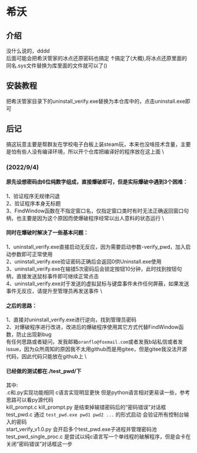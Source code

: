# 希沃

## 介绍
没什么说的，dddd \
后面可能会把希沃管家的冰点还原密码也搞定
↑搞定了(大概),将冰点还原里面的同名.sys文件替换为库里面的文件就可以了()

## 安装教程

把希沃管家目录下的uninstall_verify.exe替换为本仓库中的，点击uninstall.exe即可

## 后记

搞这玩意主要是帮群友在学校电子白板上装steam玩，本来也没啥技术含量，主要是怕有些人没有编译环境，所以开个仓库把编译好的程序放在这上面 \

### (2022/9/4)
#### 原先设想密码由6位纯数字组成，直接爆破即可，但是实际爆破中遇到3个困难：
1、验证程序无规律闪退 \
2、验证程序本身无标题 \
3、FindWindow函数在不指定窗口名，仅指定窗口类时有时无法正确返回窗口句柄，也主要是因为这个原因而使爆破程序经常以出人意料的状态运行 \
#### 同时在爆破时解决了一些基本问题：
1、uninstall_verify.exe直接启动无反应，因为需要启动参数-verify_pwd，加入启动参数即可正常使用 \
2、uninstall_verify.exe验证密码正确后会返回0供Uninstall.exe使用 \
3、uninstall_verify.exe在输错5次密码后会锁定按钮10分钟，此时找到按钮句柄，直接发送鼠标事件即可继续正常点击 \
4、uninstall_verify.exe对于发送的虚拟鼠标与键盘事件未作任何屏蔽，如果发送事件无反应，请提升至管理员再发送事件 \
#### 之后的思路：
1、直接对uninstall_verify.exe进行逆向，找到管理员密码 \
2、对爆破程序进行改进，改进后的爆破程序使用其它方式代替FindWindow函数，防止出现新bug \
有任何思路或者疑问，发我邮箱`oranflo@foxmail.com`或者发我b站私信或者发issue，因为众所周知的原因我不太用github而是用gitee，但是gitee我没法开源代码，因此代码只能放在github上 \
#### 已经做的测试都在./test_pwd/下
其中: \
.c和.py实现功能相同 c语言实现明显更快 但是python语言相对更易读一些，参考思路可以看py源代码 \
kill_prompt.c kill_prompt.py 是结束掉输错密码后的“密码错误”对话框 \
test_pwd.c 通过 `test_pwd.exe pwd1 pwd2 ...` 的形式启动 会验证所有控制台输入的密码 \
start_verify_v1.0.py 会开启多个test_pwd.exe子进程并管理密码池 \
test_pwd_single_proc.c 是尝试以纯c语言写一个单线程的破解程序，但是会卡在关闭“密码错误”对话框这一步


